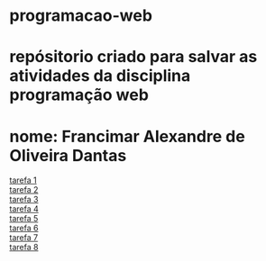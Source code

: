 # programacao-web
# repósitorio criado para salvar as atividades da disciplina programação web
# nome: Francimar Alexandre de Oliveira Dantas

<a href="https://github.com/ApenasUDev/programacao-web/tree/main/html%20basico">tarefa 1</a>
</br>
<a href="https://github.com/ApenasUDev/programacao-web/tree/main/css%20basico">tarefa 2</a>
</br>
<a href="https://github.com/ApenasUDev/programacao-web/tree/main/js-basico">tarefa 3</a>
</br>
<a href="https://github.com/ApenasUDev/programacao-web/tree/main/js%20-%20Arrow%20e%20callback%20Functions">tarefa 4</a>
</br>
<a href="https://github.com/ApenasUDev/programacao-web/tree/main/objetos%20json">tarefa 5</a>
</br>
<a href="https://github.com/ApenasUDev/programacao-web/tree/main/Fetch">tarefa 6</a>
</br>
<a href="https://github.com/ApenasUDev/programacao-web/tree/main/Receita%20-%20React%20%230">tarefa 7</a>
</br>
<a href="https://github.com/ApenasUDev/programacao-web/tree/main/Receita%20-%20React%20%231">tarefa 8</a>


